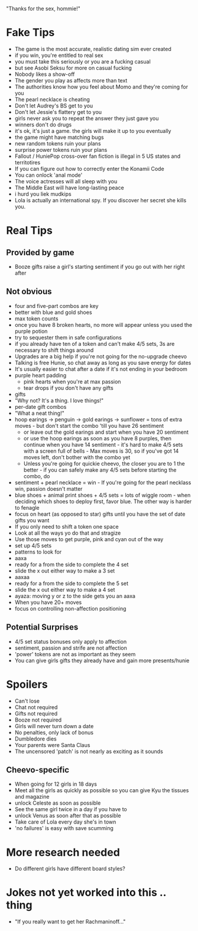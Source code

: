 "Thanks for the sex, hommie!"

# Fake Tips

 - The game is the most accurate, realistic dating sim ever created
  - if you win, you're entitled to real sex
  - you must take this seriously or you are a fucking casual
   - but see Asobi Seksu for more on casual fucking
 - Nobody likes a show-off
 - The gender you play as affects more than text
 - The authorities know how you feel about Momo and they're coming for you
 - The pearl necklace is cheating
 - Don't let Audrey's BS get to you
 - Don't let Jessie's flattery get to you
 - girls never ask you to repeat the answer they just gave you
 - winners don't do drugs
 - it's ok, it's just a game. the girls will make it up to you eventually
  - the game might have matching bugs
  - new random tokens ruin your plans
  - surprise power tokens ruin your plans
 - Fallout / HuniePop cross-over fan fiction is illegal in 5 US states and territotires
 - If you can figure out how to correctly enter the Konamii Code
  - You can onlock 'anal mode'
  - The voice actresses will all sleep with you
  - The Middle East will have long-lasting peace
 - i hurd you liek mudkips
 - Lola is actually an international spy. If you discover her secret she kills you.

# Real Tips

## Provided by game

 - Booze gifts raise a girl's starting sentiment if you go out with her right after

## Not obvious

 - four and five-part combos are key
  - better with blue and gold shoes
 - max token counts
  - once you have 8 broken hearts, no more will appear unless you used the purple potion
   - try to sequester them in safe configurations
  - if you already have ten of a token and can't make 4/5 sets, 3s are necessary to shift things around
 - Upgrades are a big help if you're not going for the no-upgrade cheevo
  - Talking is free Hunie, so chat away as long as you save energy for dates
   - It's usually easier to chat after a date if it's not ending in your bedroom
 - purple heart padding
   - pink hearts when you're at max passion
   - tear drops if you don't have any gifts
 - gifts
  - "Why not? It's a thing. I love things!"
  - per-date gift combos
   - "What a neat thing!"
   - hoop earings -> penguin -> gold earings -> sunflower = tons of extra moves
    - but don't start the combo 'till you have 26 sentiment
     - or leave out the gold earings and start when you have 20 sentiment
     - or use the hoop earings as soon as you have 8 purples, then continue when you have 14 sentiment
    - it's hard to make 4/5 sets with a screen full of bells
    - Max moves is 30, so if you've got 14 moves left, don't bother with the combo yet
     - Unless you're going for quickie cheevo, the closer you are to 1 the better
    - if you can safely make any 4/5 sets before starting the combo, do
   - sentiment + pearl necklace = win
    - If you're going for the pearl necklass win, passion doesn't matter
   - blue shoes + animal print shoes + 4/5 sets = lots of wiggle room
    - when deciding which shoes to deploy first, favor blue. The other way is harder to fenagle
  - focus on heart (as opposed to star) gifts until you have the set of date gifts you want
 - If you only need to shift a token one space
  - Look at all the ways yo do that and stragize
  - Use those moves to get purple, pink and cyan out of the way
  - set up 4/5 sets
 - patterns to look for
  - aaxa
   - ready for a from the side to complete the 4 set
   - slide the x out either way to make a 3 set
  - aaxaa
   - ready for a from the side to complete the 5 set
   - slide the x out either way to make a 4 set
  - ayaza: moving y or z to the side gets you an aaxa
 - When you have 20+ moves
  - focus on controlling non-affection positioning

## Potential Surprises

  - 4/5 set status bonuses only apply to affection
   - sentiment, passion and strife are not affection
  - 'power' tokens are not as important as they seem
  - You can give girls gifts they already have and gain more presents/hunie

# Spoilers

 - Can't lose
  - Chat not required
  - Gifts not required
  - Booze not required
  - Girls will never turn down a date
 - No penalties, only lack of bonus
 - Dumbledore dies
 - Your parents were Santa Claus
 - The uncensored 'patch' is not nearly as exciting as it sounds

## Cheevo-specific

 - When going for 12 girls in 18 days
  - Meet all the girls as quickly as possible so you can give Kyu the tissues and magazine
  - unlock Celeste as soon as possible
   - See the same girl twice in a day if you have to
  - unlock Venus as soon after that as possible
  - Take care of Lola every day she's in town
 - 'no failures' is easy with save scumming

# More research needed

 - Do different girls have different board styles?

# Jokes not yet worked into this .. thing

 - "If you really want to get her Rachmaninoff..."
